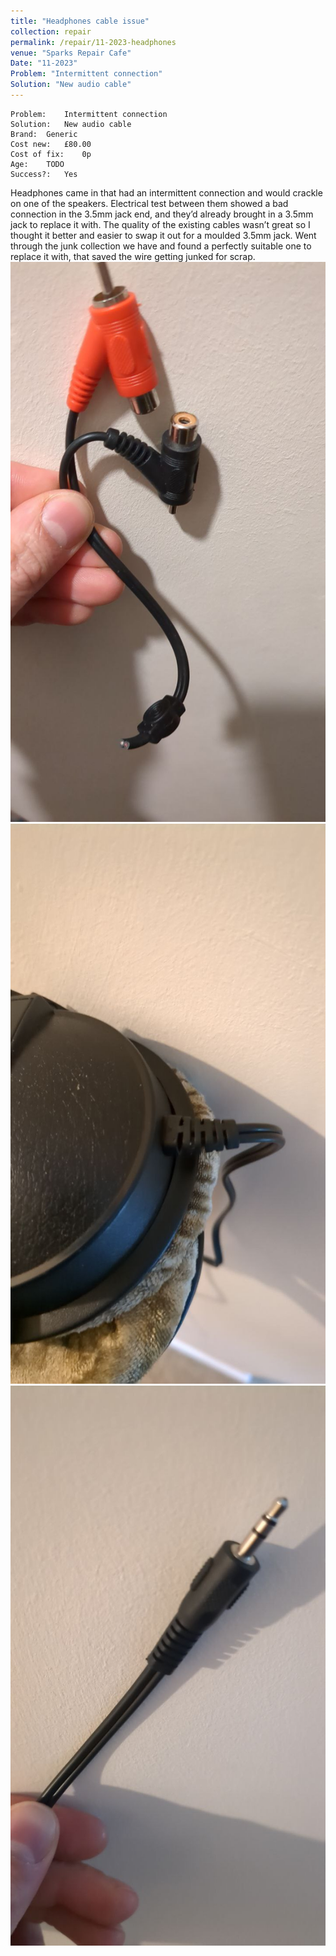 ```yaml
---
title: "Headphones cable issue"
collection: repair
permalink: /repair/11-2023-headphones
venue: "Sparks Repair Cafe"
Date: "11-2023"
Problem: "Intermittent connection"
Solution: "New audio cable"
---
```

```
Problem:    Intermittent connection 
Solution:   New audio cable 
Brand:  Generic 
Cost new:   £80.00 
Cost of fix:    0p 
Age:    TODO 
Success?:   Yes 
```
Headphones came in that had an intermittent connection and would crackle on one of the speakers. Electrical test between them showed a bad connection in the 3.5mm jack end, and they’d already brought in a 3.5mm jack to replace it with. The quality of the existing cables wasn’t great so I thought it better and easier to swap it out for a moulded 3.5mm jack. Went through the junk collection we have and found a perfectly suitable one to replace it with, that saved the wire getting junked for scrap.
![](/images/repair_cafe/headphones_wire/headphones_wire_1.jpg)
![](/images/repair_cafe/headphones_wire/headphones_wire_3.jpg)
![](/images/repair_cafe/headphones_wire/headphones_wire_2.jpg)
